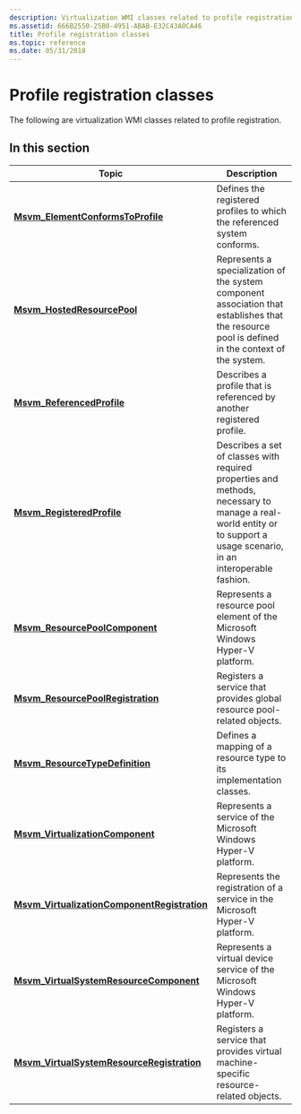 ```yaml
---
description: Virtualization WMI classes related to profile registration.
ms.assetid: 666B2550-25B0-4951-ABAB-E32C43A0CA46
title: Profile registration classes
ms.topic: reference
ms.date: 05/31/2018
---
```


# Profile registration classes

The following are virtualization WMI classes related to profile registration.

## In this section



| Topic                                                                                                    | Description                                                                                                                                                                      |
|----------------------------------------------------------------------------------------------------------|----------------------------------------------------------------------------------------------------------------------------------------------------------------------------------|
| [**Msvm\_ElementConformsToProfile**](msvm-elementconformstoprofile.md)<br/>                       | Defines the registered profiles to which the referenced system conforms.<br/>                                                                                              |
| [**Msvm\_HostedResourcePool**](msvm-hostedresourcepool.md)<br/>                                   | Represents a specialization of the system component association that establishes that the resource pool is defined in the context of the system.<br/>                      |
| [**Msvm\_ReferencedProfile**](msvm-referencedprofile.md)<br/>                                     | Describes a profile that is referenced by another registered profile.<br/>                                                                                                 |
| [**Msvm\_RegisteredProfile**](msvm-registeredprofile.md)<br/>                                     | Describes a set of classes with required properties and methods, necessary to manage a real-world entity or to support a usage scenario, in an interoperable fashion.<br/> |
| [**Msvm\_ResourcePoolComponent**](msvm-resourcepoolcomponent.md)<br/>                             | Represents a resource pool element of the Microsoft Windows Hyper-V platform.<br/>                                                                                         |
| [**Msvm\_ResourcePoolRegistration**](msvm-resourcepoolregistration.md)<br/>                       | Registers a service that provides global resource pool-related objects.<br/>                                                                                               |
| [**Msvm\_ResourceTypeDefinition**](msvm-resourcetypedefinition.md)<br/>                           | Defines a mapping of a resource type to its implementation classes.<br/>                                                                                                   |
| [**Msvm\_VirtualizationComponent**](msvm-virtualizationcomponent.md)<br/>                         | Represents a service of the Microsoft Windows Hyper-V platform.<br/>                                                                                                       |
| [**Msvm\_VirtualizationComponentRegistration**](msvm-virtualizationcomponentregistration.md)<br/> | Represents the registration of a service in the Microsoft Hyper-V platform.<br/>                                                                                           |
| [**Msvm\_VirtualSystemResourceComponent**](msvm-virtualsystemresourcecomponent.md)<br/>           | Represents a virtual device service of the Microsoft Windows Hyper-V platform.<br/>                                                                                        |
| [**Msvm\_VirtualSystemResourceRegistration**](msvm-virtualsystemresourceregistration.md)<br/>     | Registers a service that provides virtual machine-specific resource-related objects.<br/>                                                                                  |



 

 

 




